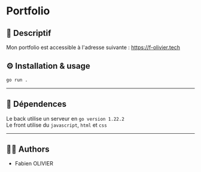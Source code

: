 # Portfolio

## 📝 Descriptif

Mon portfolio est accessible à l'adresse suivante : <a href="https://f-olivier.tech" target="blank">https://f-olivier.tech</a>

## ⚙️ Installation & usage

```sh
go run .
```
___
## 🔗 Dépendences

Le back utilise un serveur en `go version 1.22.2`</br>
Le front utilise du `javascript`, `html` et `css`

___
## 🧑‍💻 Authors

+ Fabien OLIVIER

